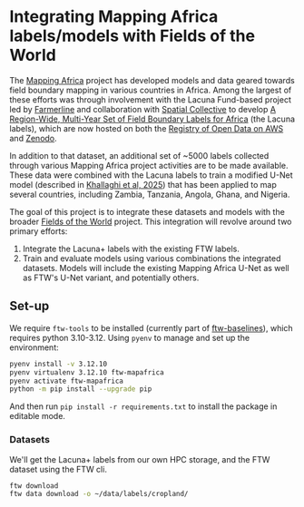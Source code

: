 # Integrating Mapping Africa labels/models with Fields of the World

The [Mapping Africa](mappingafrica.io) project has developed models and data geared towards field boundary mapping in various countries in Africa. Among the largest of these efforts was through involvement with the Lacuna Fund-based project led by [Farmerline](https://farmerline.co/) and collaboration with [Spatial Collective](https://spatialcollective.com/) to develop [A Region-Wide, Multi-Year Set of Field Boundary Labels for Africa](https://github.com/agroimpacts/lacunalabels) (the Lacuna labels), which are now hosted on both the [Registry of Open Data on AWS](https://registry.opendata.aws/africa-field-boundary-labels/) and [Zenodo](https://zenodo.org/records/11060871).   

In addition to that dataset, an additional set of ~5000 labels collected through various Mapping Africa project activities are to be made available.  These data were combined with the Lacuna labels to train a modified U-Net model (described in [Khallaghi et al, 2025](https://www.mdpi.com/2072-4292/17/3/474)) that has been applied to map several countries, including Zambia, Tanzania, Angola, Ghana, and Nigeria. 

The goal of this project is to integrate these datasets and models with the broader [Fields of the World](https://github.com/fieldsoftheworld) project. This integration will revolve around two primary efforts:

1. Integrate the Lacuna+ labels with the existing FTW labels.
2. Train and evaluate models using various combinations the integrated datasets. Models will include the existing Mapping Africa U-Net as well as FTW's U-Net variant, and potentially others.

## Set-up

We require `ftw-tools` to be installed (currently part of [ftw-baselines](https://github.com/fieldsoftheworld/ftw-baselines?tab=readme-ov-file#download-the-ftw-baseline-dataset)), which requires python 3.10-3.12. Using `pyenv` to manage and set up the environment:

```bash
pyenv install -v 3.12.10
pyenv virtualenv 3.12.10 ftw-mapafrica
pyenv activate ftw-mapafrica
python -m pip install --upgrade pip
```

And then run `pip install -r requirements.txt` to install the package in editable mode.

### Datasets
We'll get the Lacuna+ labels from our own HPC storage, and the FTW dataset using the FTW cli. 

```bash
ftw download 
ftw data download -o ~/data/labels/cropland/
```





